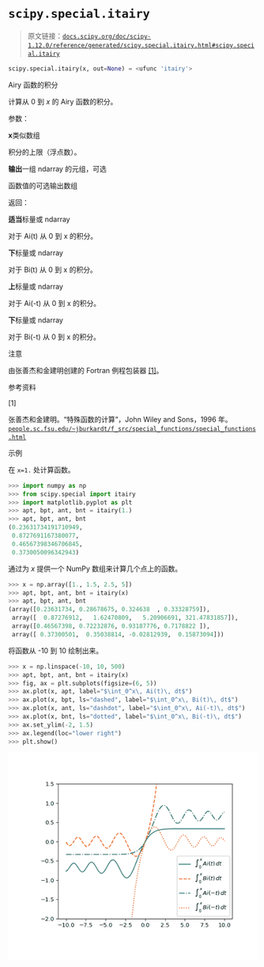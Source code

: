 # `scipy.special.itairy`

> 原文链接：[`docs.scipy.org/doc/scipy-1.12.0/reference/generated/scipy.special.itairy.html#scipy.special.itairy`](https://docs.scipy.org/doc/scipy-1.12.0/reference/generated/scipy.special.itairy.html#scipy.special.itairy)

```py
scipy.special.itairy(x, out=None) = <ufunc 'itairy'>
```

Airy 函数的积分

计算从 0 到 *x* 的 Airy 函数的积分。

参数：

**x**类似数组

积分的上限（浮点数）。

**输出**一组 ndarray 的元组，可选

函数值的可选输出数组

返回：

**适当**标量或 ndarray

对于 Ai(t) 从 0 到 x 的积分。

**下**标量或 ndarray

对于 Bi(t) 从 0 到 x 的积分。

**上**标量或 ndarray

对于 Ai(-t) 从 0 到 x 的积分。

**下**标量或 ndarray

对于 Bi(-t) 从 0 到 x 的积分。

注意

由张善杰和金建明创建的 Fortran 例程包装器 [[1]](#r499eeb689250-1)。

参考资料

[1]

张善杰和金建明。“特殊函数的计算”，John Wiley and Sons，1996 年。[`people.sc.fsu.edu/~jburkardt/f_src/special_functions/special_functions.html`](https://people.sc.fsu.edu/~jburkardt/f_src/special_functions/special_functions.html)

示例

在 `x=1.` 处计算函数。

```py
>>> import numpy as np
>>> from scipy.special import itairy
>>> import matplotlib.pyplot as plt
>>> apt, bpt, ant, bnt = itairy(1.)
>>> apt, bpt, ant, bnt
(0.23631734191710949,
 0.8727691167380077,
 0.46567398346706845,
 0.3730050096342943) 
```

通过为 *x* 提供一个 NumPy 数组来计算几个点上的函数。

```py
>>> x = np.array([1., 1.5, 2.5, 5])
>>> apt, bpt, ant, bnt = itairy(x)
>>> apt, bpt, ant, bnt
(array([0.23631734, 0.28678675, 0.324638  , 0.33328759]),
 array([  0.87276912,   1.62470809,   5.20906691, 321.47831857]),
 array([0.46567398, 0.72232876, 0.93187776, 0.7178822 ]),
 array([ 0.37300501,  0.35038814, -0.02812939,  0.15873094])) 
```

将函数从 -10 到 10 绘制出来。

```py
>>> x = np.linspace(-10, 10, 500)
>>> apt, bpt, ant, bnt = itairy(x)
>>> fig, ax = plt.subplots(figsize=(6, 5))
>>> ax.plot(x, apt, label="$\int_0^x\, Ai(t)\, dt$")
>>> ax.plot(x, bpt, ls="dashed", label="$\int_0^x\, Bi(t)\, dt$")
>>> ax.plot(x, ant, ls="dashdot", label="$\int_0^x\, Ai(-t)\, dt$")
>>> ax.plot(x, bnt, ls="dotted", label="$\int_0^x\, Bi(-t)\, dt$")
>>> ax.set_ylim(-2, 1.5)
>>> ax.legend(loc="lower right")
>>> plt.show() 
```

![../../_images/scipy-special-itairy-1.png](img/ce2c9029ac2d59a1e8d68f817ee485a8.png)
